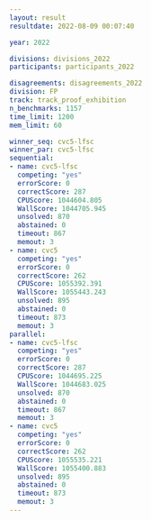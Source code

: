 ```yaml
---
layout: result
resultdate: 2022-08-09 00:07:40

year: 2022

divisions: divisions_2022
participants: participants_2022

disagreements: disagreements_2022
division: FP
track: track_proof_exhibition
n_benchmarks: 1157
time_limit: 1200
mem_limit: 60

winner_seq: cvc5-lfsc
winner_par: cvc5-lfsc
sequential:
- name: cvc5-lfsc
  competing: "yes"
  errorScore: 0
  correctScore: 287
  CPUScore: 1044604.805
  WallScore: 1044705.945
  unsolved: 870
  abstained: 0
  timeout: 867
  memout: 3
- name: cvc5
  competing: "yes"
  errorScore: 0
  correctScore: 262
  CPUScore: 1055392.391
  WallScore: 1055443.243
  unsolved: 895
  abstained: 0
  timeout: 873
  memout: 3
parallel:
- name: cvc5-lfsc
  competing: "yes"
  errorScore: 0
  correctScore: 287
  CPUScore: 1044695.225
  WallScore: 1044683.025
  unsolved: 870
  abstained: 0
  timeout: 867
  memout: 3
- name: cvc5
  competing: "yes"
  errorScore: 0
  correctScore: 262
  CPUScore: 1055535.221
  WallScore: 1055400.883
  unsolved: 895
  abstained: 0
  timeout: 873
  memout: 3
---
```


